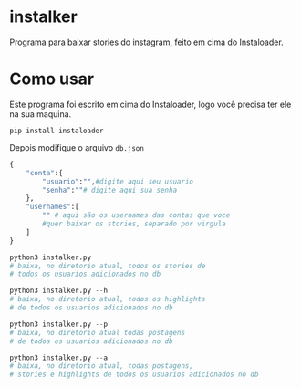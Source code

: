 # instalker
Programa para baixar stories do instagram, feito em cima do Instaloader.

# Como usar

Este programa foi escrito em cima do Instaloader, logo você precisa ter ele na sua maquina.

```
pip install instaloader
```

Depois modifique o arquivo ``db.json``

```python
{
	"conta":{
		"usuario":"",#digite aqui seu usuario
		"senha":""# digite aqui sua senha
	},
	"usernames":[
		"" # aqui são os usernames das contas que voce 
		#quer baixar os stories, separado por virgula
	]
}
```

```python
python3 instalker.py
# baixa, no diretorio atual, todos os stories de 
# todos os usuarios adicionados no db
```
```python
python3 instalker.py --h
# baixa, no diretorio atual, todos os highlights 
# de todos os usuarios adicionados no db
```

```python
python3 instalker.py --p
# baixa, no diretorio atual todas postagens
# de todos os usuarios adicionados no db
```

```python
python3 instalker.py --a
# baixa, no diretorio atual, todas postagens, 
# stories e highlights de todos os usuarios adicionados no db
```